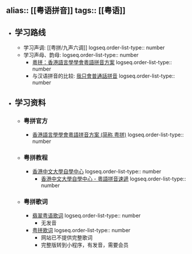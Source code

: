 alias:: [[粤语拼音]]
tags:: [[粤语]]
---

- ## 学习路线
	- 学习声调: [[粤拼/九声六调]]
	  logseq.order-list-type:: number
	- 学习声母、韵母:
	  logseq.order-list-type:: number
		- [粵拼：香港語言學學會粵語拼音方案](https://jyutping.org/zh-cmn-hant/jyutping/)
		  logseq.order-list-type:: number
		- 与汉语拼音的比较: [我只會普通話拼音](https://jyutping.org/zh-cmn-hant/docs/mandarin/)
		  logseq.order-list-type:: number
- ## 学习资料
	- ### 粤拼官方
		- [香港語言學學會粵語拼音方案 (简称 粤拼)](https://jyutping.org/)
		  logseq.order-list-type:: number
	- ### 粤拼教程
		- [香港中文大學自學中心](https://www.ilc.cuhk.edu.hk/EN/)
		  logseq.order-list-type:: number
			- [香港中文大學自學中心 - 粵語拼音速遞](https://www.ilc.cuhk.edu.hk/workshop/Chinese/Cantonese/Romanization/)
			  logseq.order-list-type:: number
	- ### 粤拼歌词
		- [翡翠粤语歌词](https://www.feitsui.com/)
		  logseq.order-list-type:: number
			- 无发音
		- [粤拼歌词](https://jyut6.com/)
		  logseq.order-list-type:: number
			- 网站已不提供完整歌词
			- 完整版转到小程序，有发音，需要会员